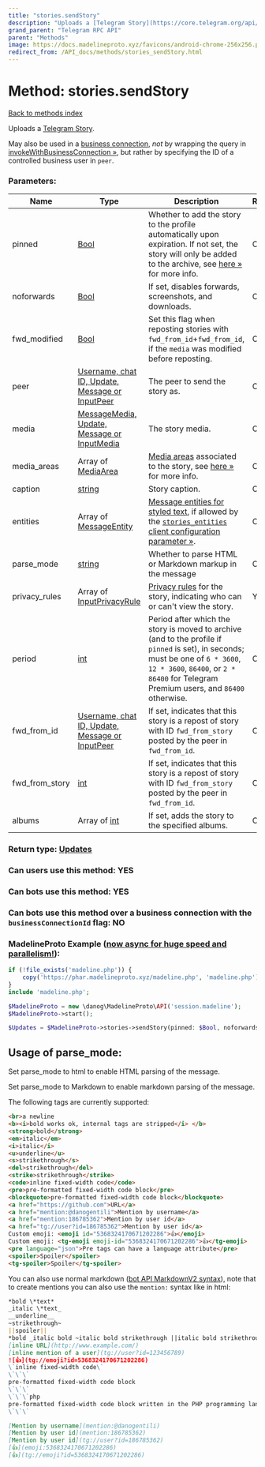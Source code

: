 ```yaml
---
title: "stories.sendStory"
description: "Uploads a [Telegram Story](https://core.telegram.org/api/stories)."
grand_parent: "Telegram RPC API"
parent: "Methods"
image: https://docs.madelineproto.xyz/favicons/android-chrome-256x256.png
redirect_from: /API_docs/methods/stories_sendStory.html
---
```

# Method: stories.sendStory
[Back to methods index](index.html)



Uploads a [Telegram Story](https://core.telegram.org/api/stories).

May also be used in a [business connection](https://core.telegram.org/api/bots/connected-business-bots), *not* by wrapping the query in [invokeWithBusinessConnection »](../methods/invokeWithBusinessConnection.html), but rather by specifying the ID of a controlled business user in `peer`.

### Parameters:

| Name     |    Type       | Description | Required |
|----------|---------------|-------------|----------|
|pinned|[Bool](/API_docs/types/Bool.html) | Whether to add the story to the profile automatically upon expiration. If not set, the story will only be added to the archive, see [here »](https://core.telegram.org/api/stories) for more info. | Optional|
|noforwards|[Bool](/API_docs/types/Bool.html) | If set, disables forwards, screenshots, and downloads. | Optional|
|fwd\_modified|[Bool](/API_docs/types/Bool.html) | Set this flag when reposting stories with `fwd_from_id`+`fwd_from_id`, if the `media` was modified before reposting. | Optional|
|peer|[Username, chat ID, Update, Message or InputPeer](/API_docs/types/InputPeer.html) | The peer to send the story as. | Optional|
|media|[MessageMedia, Update, Message or InputMedia](/API_docs/types/InputMedia.html) | The story media. | Optional|
|media\_areas|Array of [MediaArea](/API_docs/types/MediaArea.html) | [Media areas](https://core.telegram.org/api/stories#media-areas) associated to the story, see [here »](https://core.telegram.org/api/stories#media-areas) for more info. | Optional|
|caption|[string](/API_docs/types/string.html) | Story caption. | Optional|
|entities|Array of [MessageEntity](/API_docs/types/MessageEntity.html) | [Message entities for styled text](https://core.telegram.org/api/entities), if allowed by the [`stories_entities` client configuration parameter »](https://core.telegram.org/api/config#stories-entities). | Optional|
|parse\_mode| [string](/API_docs/types/string.html) | Whether to parse HTML or Markdown markup in the message| Optional |
|privacy\_rules|Array of [InputPrivacyRule](/API_docs/types/InputPrivacyRule.html) | [Privacy rules](https://core.telegram.org/api/privacy) for the story, indicating who can or can't view the story. | Yes|
|period|[int](/API_docs/types/int.html) | Period after which the story is moved to archive (and to the profile if `pinned` is set), in seconds; must be one of `6 * 3600`, `12 * 3600`, `86400`, or `2 * 86400` for Telegram Premium users, and `86400` otherwise. | Optional|
|fwd\_from\_id|[Username, chat ID, Update, Message or InputPeer](/API_docs/types/InputPeer.html) | If set, indicates that this story is a repost of story with ID `fwd_from_story` posted by the peer in `fwd_from_id`. | Optional|
|fwd\_from\_story|[int](/API_docs/types/int.html) | If set, indicates that this story is a repost of story with ID `fwd_from_story` posted by the peer in `fwd_from_id`. | Optional|
|albums|Array of [int](/API_docs/types/int.html) | If set, adds the story to the specified albums. | Optional|


### Return type: [Updates](/API_docs/types/Updates.html)

### Can users use this method: **YES**


### Can bots use this method: **YES**


### Can bots use this method over a business connection with the `businessConnectionId` flag: **NO**


### MadelineProto Example ([now async for huge speed and parallelism!](https://docs.madelineproto.xyz/docs/ASYNC.html)):


```php
if (!file_exists('madeline.php')) {
    copy('https://phar.madelineproto.xyz/madeline.php', 'madeline.php');
}
include 'madeline.php';

$MadelineProto = new \danog\MadelineProto\API('session.madeline');
$MadelineProto->start();

$Updates = $MadelineProto->stories->sendStory(pinned: $Bool, noforwards: $Bool, fwd_modified: $Bool, peer: $InputPeer, media: $InputMedia, media_areas: [$MediaArea, $MediaArea], caption: 'string', entities: [$MessageEntity, $MessageEntity], parse_mode: 'string', privacy_rules: [$InputPrivacyRule, $InputPrivacyRule], period: $int, fwd_from_id: $InputPeer, fwd_from_story: $int, albums: [$int, $int], );
```


## Usage of parse_mode:

Set parse_mode to html to enable HTML parsing of the message.  

Set parse_mode to Markdown to enable markdown parsing of the message.  

The following tags are currently supported:

```html
<br>a newline
<b><i>bold works ok, internal tags are stripped</i> </b>
<strong>bold</strong>
<em>italic</em>
<i>italic</i>
<u>underline</u>
<s>strikethrough</s>
<del>strikethrough</del>
<strike>strikethrough</strike>
<code>inline fixed-width code</code>
<pre>pre-formatted fixed-width code block</pre>
<blockquote>pre-formatted fixed-width code block</blockquote>
<a href="https://github.com">URL</a>
<a href="mention:@danogentili">Mention by username</a>
<a href="mention:186785362">Mention by user id</a>
<a href="tg://user?id=186785362">Mention by user id</a>
Custom emoji: <emoji id="5368324170671202286">👍</emoji>
Custom emoji: <tg-emoji emoji-id="5368324170671202286">👍</tg-emoji>
<pre language="json">Pre tags can have a language attribute</pre>
<spoiler>Spoiler</spoiler>
<tg-spoiler>Spoiler</tg-spoiler>
```

You can also use normal markdown ([bot API MarkdownV2 syntax](https://core.telegram.org/bots/api#markdownv2-style)), note that to create mentions you can also use the `mention:` syntax like in html:  

```markdown
*bold \*text*
_italic \*text_
__underline__
~strikethrough~
||spoiler||
*bold _italic bold ~italic bold strikethrough ||italic bold strikethrough spoiler||~ __underline italic bold___ bold*
[inline URL](http://www.example.com/)
[inline mention of a user](tg://user?id=123456789)
![👍](tg://emoji?id=5368324170671202286)
\`inline fixed-width code\`
\`\`\`
pre-formatted fixed-width code block
\`\`\`
\`\`\`php
pre-formatted fixed-width code block written in the PHP programming language
\`\`\`

[Mention by username](mention:@danogentili)
[Mention by user id](mention:186785362)
[Mention by user id](tg://user?id=186785362)
[👍](emoji:5368324170671202286)
[👍](tg://emoji?id=5368324170671202286)
```

